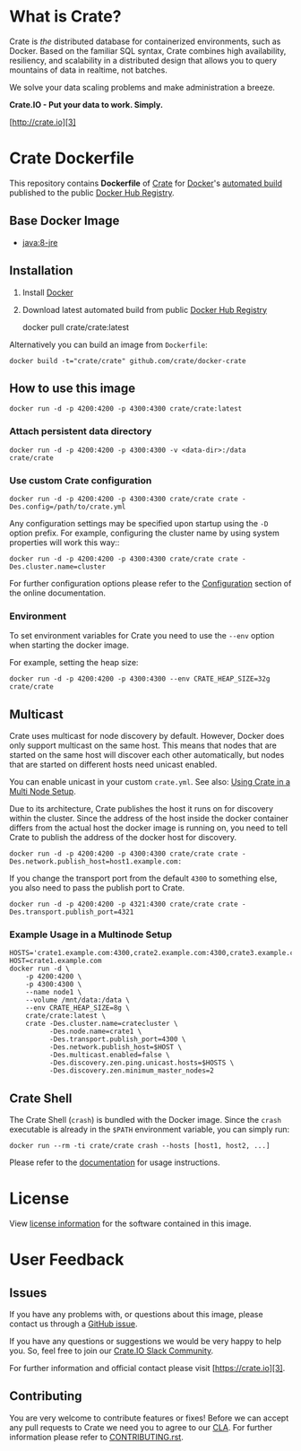 # What is Crate?

Crate is _the_ distributed database for containerized environments, such as Docker.
Based on the familiar SQL syntax, Crate combines high availability, resiliency, and scalability
in a distributed design that allows you to query mountains of data in realtime, not batches.

We solve your data scaling problems and make administration a breeze.

**Crate.IO - Put your data to work. Simply.**

[http://crate.io][3]


# Crate Dockerfile

This repository contains **Dockerfile** of [Crate][3] for [Docker][1]'s [automated build][2]
published to the public [Docker Hub Registry][4].


## Base Docker Image

- [java:8-jre][5]

## Installation

1. Install [Docker][1]

2. Download latest automated build from public [Docker Hub Registry][2]

    docker pull crate/crate:latest

Alternatively you can build an image from `Dockerfile`:

    docker build -t="crate/crate" github.com/crate/docker-crate

## How to use this image

    docker run -d -p 4200:4200 -p 4300:4300 crate/crate:latest

### Attach persistent data directory

    docker run -d -p 4200:4200 -p 4300:4300 -v <data-dir>:/data crate/crate

### Use custom Crate configuration

    docker run -d -p 4200:4200 -p 4300:4300 crate/crate crate -Des.config=/path/to/crate.yml

Any configuration settings may be specified upon startup using the `-D` option prefix.
For example, configuring the cluster name by using system properties will work this way::

    docker run -d -p 4200:4200 -p 4300:4300 crate/crate crate -Des.cluster.name=cluster

For further configuration options please refer to the [Configuration][6] section of the online documentation.

### Environment

To set environment variables for Crate you need to use the ``--env`` option when starting
the docker image.

For example, setting the heap size:

    docker run -d -p 4200:4200 -p 4300:4300 --env CRATE_HEAP_SIZE=32g crate/crate

## Multicast

Crate uses multicast for node discovery by default. However, Docker does only support multicast on the same
host. This means that nodes that are started on the same host will discover each other automatically,
but nodes that are started on different hosts need unicast enabled.

You can enable unicast in your custom ``crate.yml``. See also: [Using Crate in a Multi Node Setup][7].

Due to its architecture, Crate publishes the host it runs on for discovery within the cluster. Since
the address of the host inside the docker container differs from the actual host the docker image is
running on, you need to tell Crate to publish the address of the docker host for discovery.

    docker run -d -p 4200:4200 -p 4300:4300 crate/crate crate -Des.network.publish_host=host1.example.com:

If you change the transport port from the default ``4300`` to something else, you also need to pass
the publish port to Crate.

    docker run -d -p 4200:4200 -p 4321:4300 crate/crate crate -Des.transport.publish_port=4321

### Example Usage in a Multinode Setup

    HOSTS='crate1.example.com:4300,crate2.example.com:4300,crate3.example.com:4300'
    HOST=crate1.example.com
    docker run -d \
        -p 4200:4200 \
        -p 4300:4300 \
        --name node1 \
        --volume /mnt/data:/data \
        --env CRATE_HEAP_SIZE=8g \
        crate/crate:latest \
        crate -Des.cluster.name=cratecluster \
              -Des.node.name=crate1 \
              -Des.transport.publish_port=4300 \
              -Des.network.publish_host=$HOST \
              -Des.multicast.enabled=false \
              -Des.discovery.zen.ping.unicast.hosts=$HOSTS \
              -Des.discovery.zen.minimum_master_nodes=2

## Crate Shell

The Crate Shell (`crash`) is bundled with the Docker image. Since the `crash`
executable is already in the `$PATH` environment variable, you can simply run:

    docker run --rm -ti crate/crate crash --hosts [host1, host2, ...]

Please refer to the [documentation][13] for usage instructions.


# License

View [license information][8] for the software contained in this image.


# User Feedback

## Issues

If you have any problems with, or questions about this image,
please contact us through a [GitHub issue][9].

If you have any questions or suggestions we would be very happy to help you.
So, feel free to join our [Crate.IO Slack Community][10].

For further information and official contact please visit [https://crate.io][3].

## Contributing

You are very welcome to contribute features or fixes! Before we can accept any pull requests to Crate
we need you to agree to our [CLA][11]. For further information please refer to [CONTRIBUTING.rst][12].



[1]: https://www.docker.com
[2]: https://registry.hub.docker.com/u/crate/crate/
[3]: https://crate.io
[4]: https://registry.hub.docker.com/
[5]: https://registry.hub.docker.com/_/java/
[6]: https://crate.io/docs/stable/configuration.html
[7]: https://crate.io/docs/en/latest/best_practice/multi_node_setup.html
[8]: https://github.com/crate/crate/blob/master/LICENSE.txt
[9]: https://github.com/crate/docker-crate/issues
[10]: https://crate.io/docs/support/slackin/
[11]: https://crate.io/community/contribute/
[12]: https://github.com/crate/crate/blob/master/CONTRIBUTING.rst
[13]: https://crate.io/docs/projects/crash/en/latest/
